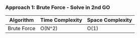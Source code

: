 ### Approach 1: Brute Force - Solve in 2nd GO

| Algorithm              | Time Complexity   | Space Complexity  |
|----------------------- | ----------------- | ----------------- |
| Brute Force            | O(N^2)            | O(1)              |



